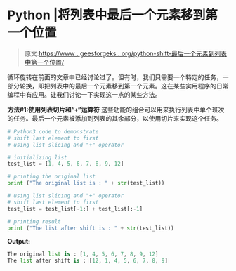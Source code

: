 # Python |将列表中最后一个元素移到第一个位置

> 原文:[https://www . geesforgeks . org/python-shift-最后一个元素到列表中第一个位置/](https://www.geeksforgeeks.org/python-shift-last-element-to-first-position-in-list/)

循环旋转在前面的文章中已经讨论过了。但有时，我们只需要一个特定的任务，一部分轮换，即把列表中的最后一个元素移到第一个元素。这在某些实用程序的日常编程中有应用。让我们讨论一下实现这一点的某些方法。

**方法#1:使用列表切片和“`+`”运算符**
这些功能的组合可以用来执行列表中单个班次的任务。最后一个元素被添加到列表的其余部分，以使用切片来实现这个任务。

```py
# Python3 code to demonstrate
# shift last element to first 
# using list slicing and "+" operator

# initializing list 
test_list = [1, 4, 5, 6, 7, 8, 9, 12]

# printing the original list
print ("The original list is : " + str(test_list))

# using list slicing and "+" operator
# shift last element to first
test_list = test_list[-1:] + test_list[:-1] 

# printing result
print ("The list after shift is : " + str(test_list))
```

**Output:**

```py
The original list is : [1, 4, 5, 6, 7, 8, 9, 12]
The list after shift is : [12, 1, 4, 5, 6, 7, 8, 9]

```